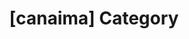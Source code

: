 ---
article_id: 0
description: List of articles under [canaima] category.
image: http://huntingbears.com.ve/static/img/site/mstile-310x310.png
layout: category
slug: canaima
title: '[canaima] Category'
---